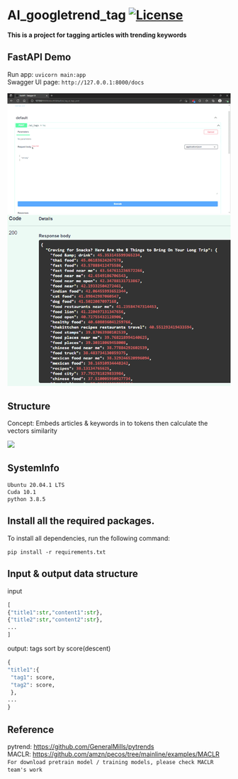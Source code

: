 # AI_googletrend_tag [![License](https://img.shields.io/badge/License-Apache%202.0-blue.svg)](./LICENSE)

__This is a project for tagging articles with trending keywords__

## FastAPI Demo

Run app: `uvicorn main:app`<br>
Swagger UI page: `http://127.0.0.1:8000/docs`<br>
<br>
<img src="/demo/MACLR.gif">
<img src="/demo/MACLR-res.png">

## Structure
Concept: Embeds articles & keywords in to tokens then calculate the vectors similarity

<img height="500px" src="https://user-images.githubusercontent.com/71457201/194585412-8d558063-ffad-4e6c-a211-326fe96ab319.png">
 
## SystemInfo
```
Ubuntu 20.04.1 LTS
Cuda 10.1
python 3.8.5
```

## Install all the required packages.
To install all dependencies, run the following command:
```
pip install -r requirements.txt
```

## Input & output data structure
input
```python
[
{"title1":str,"content1":str},
{"title2":str,"content2":str},
...
]
```

output: tags sort by score(descent)
```python
{
"title1":{
 "tag1": score,
 "tag2": score,
 },
...
}
```

## Reference
pytrend: https://github.com/GeneralMills/pytrends<br>
MACLR: https://github.com/amzn/pecos/tree/mainline/examples/MACLR<br>
`For download pretrain model / training models, please check MACLR team's work`
